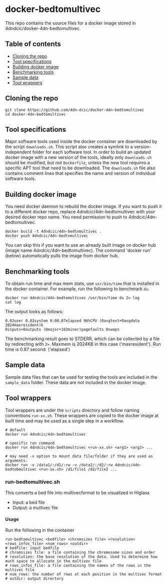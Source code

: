 # docker-bedtomultivec

This repo contains the source files for a docker image stored in 4dndcic/docker-4dn-bedtomultivec.
## Table of contents
* [Cloning the repo](#cloning-the-repo)
* [Tool specifications](#tool-specifications)
* [Building docker image](#building-docker-image)
* [Benchmarking tools](#benchmarking-tools)
* [Sample data](#sample-data)
* [Tool wrappers](#tool-wrappers)

## Cloning the repo
```
git clone https://github.com/4dn-dcic/docker-4dn-bedtomultivec
cd docker-4dn-bedtomultivec
```

## Tool specifications
Major software tools used inside the docker container are downloaded by the script `downloads.sh`. This script also creates a symlink to a version-independent folder for each software tool. In order to build an updated docker image with a new version of the tools, ideally only `downloads.sh` should be modified, but not `Dockerfile`, unless the new tool requires a specific APT tool that need to be downloaded. 
The `downloads.sh` file also contains comment lines that specifies the name and version of individual software tools.

## Building docker image
You need docker daemon to rebuild the docker image. If you want to push it to a different docker repo, replace 4dndcic/4dn-bedtomultivec with your desired docker repo name. You need permission to push to 4dndcic/4dn-bedtomultivec.
```
docker build -t 4dndcic/4dn-bedtomultivec .
docker push 4dndcic/4dn-bedtomultivec
```
You can skip this if you want to use an already built image on docker hub (image name 4dndcic/4dn-bedtomultivec). The command 'docker run' (below) automatically pulls the image from docker hub.


## Benchmarking tools
To obtain run time and max mem stats, use `usr/bin/time` that is installed in the docker container. For example, run the following to benchmark `du`.
```
docker run 4dndcic/4dn-bedtomultivec /usr/bin/time du 2> log
cat log
```
The output looks as follows:
```
0.02user 0.82system 0:00.87elapsed 96%CPU (0avgtext+0avgdata 2024maxresident)k
0inputs+0outputs (0major+103minor)pagefaults 0swaps
```
The benchmarking result goes to STDERR, which can be collected by a file by redirecting with `2>`.
Maxmem is 2024KB in this case ('maxresident'). Run time is 0.87 second. ('elapsed')


## Sample data
Sample data files that can be used for testing the tools are included in the `sample_data` folder. These data are not included in the docker image.

## Tool wrappers

Tool wrappers are under the `scripts` directory and follow naming conventions `run-xx.sh`. These wrappers are copied to the docker image at built time and may be used as a single step in a workflow.

```
# default
docker run 4dndcic/4dn-bedtomultivec

# specific run command
docker run 4dndcic/4dn-bedtomultivec <run-xx.sh> <arg1> <arg2> ...

# may need -v option to mount data file/folder if they are used as arguments.
docker run -v /data1/:/d1/:rw -v /data2/:/d2/:rw 4dndcic/4dn-bedtobmultivec <run-xx.sh> /d1/file1 /d2/file2 ...
```

### run-bedtomultivec.sh
This converts a bed file into multivecformat to be visualized in Higlass
* Input: a bed file
* Output: a multivec file

#### Usage
Run the following in the container
```
run-bedtomultivec <bedfile> <chromsizes file> <resolution> <rows_infos_file> <num_rows> <outdir>
# bedfile: input bedfile
# chromsizes file: a file containing the chromosome sizes and order
# resolution: the base resolution of the data. Used to determine how much space to allocate in the multivec file
# rows_infos_file: a file containing the names of the rows in the multivec file
# num_rows: the number of rows at each position in the multivec format
# outdir: output directory
```
